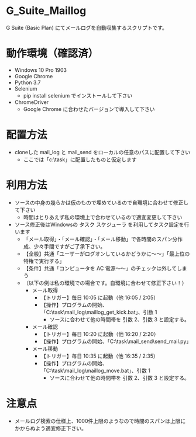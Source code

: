 # G_Suite_Maillog
G Suite (Basic Plan) にてメールログを自動収集するスクリプトです。

# 動作環境（確認済）
- Windows 10 Pro 1903
- Google Chrome
- Python 3.7
- Selenium
  - pip install selenium でインストールして下さい
- ChromeDriver
  - Google Chrome に合わせたバージョンで導入して下さい

# 配置方法
- cloneした mail_log と mail_send をローカルの任意のパスに配置して下さい
  - ここでは「c:\task」に配置したものと仮定します
  
# 利用方法
- ソースの中身の幾らかは仮のもので埋めているので自環境に合わせて修正して下さい
  - 時間はとりあえず私の環境上で合わせているので適宜変更して下さい
- ソース修正後はWindowsの タスク スケジューラ を利用してタスク設定を行います
  - 「メール取得」・「メール確認」・「メール移動」で各時間のスパン分作成、少々手間ですがご了承下さい。
  - 【全般】共通「ユーザーがログオンしているかどうかに～～」「最上位の特権で実行する」
  - 【条件】共通「コンピュータを AC 電源～～」のチェックは外してしまう
  - （以下の例は私の環境での場合です。自環境に合わせて修正下さい！）
    - メール取得
      - 【トリガー】毎日 10:05 に起動（他 16:05 / 2:05）
      - 【操作】プログラムの開始、「C:\task\mail_log\maillog_get_kick.bat」、引数 1
        - ソースに合わせて他の時間帯を 引数 2、引数 3 と設定する。
    - メール確認
      - 【トリガー】毎日 10:20 に起動（他 16:20 / 2:20）
      - 【操作】プログラムの開始、「C:\task\mail_send\send_mail.py」
    - メール移動
      - 【トリガー】毎日 10:35 に起動（他 16:35 / 2:35）
      - 【操作】プログラムの開始、「C:\task\mail_log\maillog_move.bat」、引数 1
        - ソースに合わせて他の時間帯を 引数 2、引数 3 と設定する。

# 注意点
- メールログ検索の仕様上、1000件上限のようなので時間のスパンは上限にかからぬよう適宜修正下さい。
